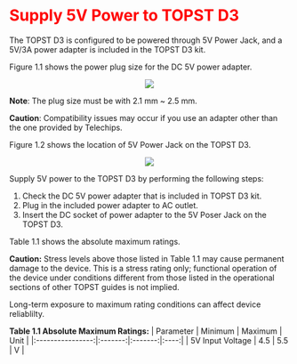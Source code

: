 <h1 style="color:red">
  Supply 5V Power to TOPST D3
</h1>


The TOPST D3 is configured to be powered through 5V Power Jack, and a 5V/3A power adapter is included in the TOPST D3 kit.  


Figure 1.1 shows the power plug size for the DC 5V power adapter.  
<p align="center"><img src="https://github.com/Topst-Dev/Documentation/assets/161264431/d12fe96d-e73b-41fb-998e-a0cb92eea39d"></p>  

**Note**: The plug size must be with 2.1 mm ~ 2.5 mm.  

**Caution**: Compatibility issues may occur if you use an adapter other than the one provided by Telechips.  


Figure 1.2 shows the location of 5V Power Jack on the TOPST D3.  
<p align="center"><img src="https://github.com/Topst-Dev/Documentation/assets/161264431/3a5f5737-1d45-4c4a-9d5a-3aab1abec715"></p>  


Supply 5V power to the TOPST D3 by performing the following steps:
1. Check the DC 5V power adapter that is included in TOPST D3 kit.
2. Plug in the included power adapter to AC outlet.
3. Insert the DC socket of power adapter to the 5V Poser Jack on the TOPST D3.

Table 1.1 shows the absolute maximum ratings.  

**Caution:** Stress levels above those listed in Table 1.1 may cause permanent damage to the device. This is a stress rating only; functional operation of the device under conditions different from those listed in the operational sections of other TOPST guides is not implied.  

Long-term exposure to maximum rating conditions can affect device reliablilty.  

**Table 1.1 Absolute Maximum Ratings:**
| Parameter        | Minimum | Maximum | Unit |
|:----------------:|:-------:|:-------:|:----:|
| 5V Input Voltage | 4.5     | 5.5     | V    |
